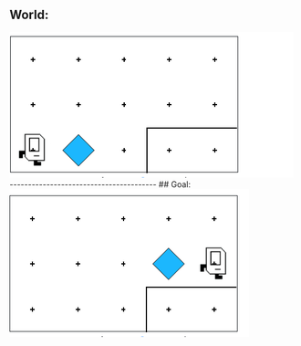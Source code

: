 ## World:
<img src="/Images/Example_3_World.PNG"/>
----------------------------------------
## Goal:
<img src="/Images/Example_3_Goal.PNG"/>
